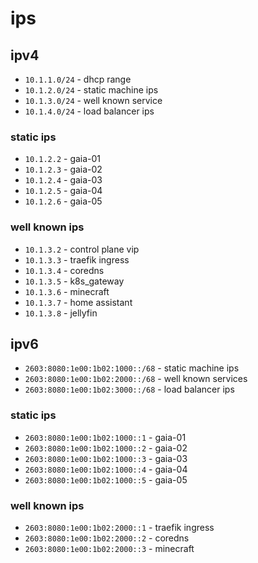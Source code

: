 # ips

## ipv4

- `10.1.1.0/24` - dhcp range
- `10.1.2.0/24` - static machine ips
- `10.1.3.0/24` - well known service
- `10.1.4.0/24` - load balancer ips

### static ips

- `10.1.2.2` - gaia-01
- `10.1.2.3` - gaia-02
- `10.1.2.4` - gaia-03
- `10.1.2.5` - gaia-04
- `10.1.2.6` - gaia-05

### well known ips

- `10.1.3.2` - control plane vip
- `10.1.3.3` - traefik ingress
- `10.1.3.4` - coredns
- `10.1.3.5` - k8s_gateway
- `10.1.3.6` - minecraft
- `10.1.3.7` - home assistant
- `10.1.3.8` - jellyfin

## ipv6

- `2603:8080:1e00:1b02:1000::/68` - static machine ips
- `2603:8080:1e00:1b02:2000::/68` - well known services
- `2603:8080:1e00:1b02:3000::/68` - load balancer ips

### static ips

- `2603:8080:1e00:1b02:1000::1` - gaia-01
- `2603:8080:1e00:1b02:1000::2` - gaia-02
- `2603:8080:1e00:1b02:1000::3` - gaia-03
- `2603:8080:1e00:1b02:1000::4` - gaia-04
- `2603:8080:1e00:1b02:1000::5` - gaia-05

### well known ips

- `2603:8080:1e00:1b02:2000::1` - traefik ingress
- `2603:8080:1e00:1b02:2000::2` - coredns
- `2603:8080:1e00:1b02:2000::3` - minecraft
